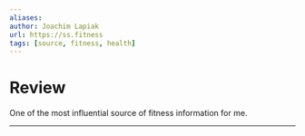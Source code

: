 ```yaml
---
aliases: 
author: Joachim Lapiak
url: https://ss.fitness
tags: [source, fitness, health]
---
```

# Review
One of the most influential source of fitness information for me.

---